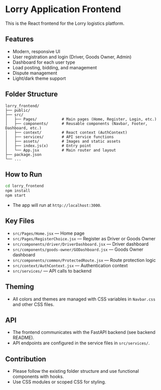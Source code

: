 # Lorry Application Frontend

This is the React frontend for the Lorry logistics platform.

## Features
- Modern, responsive UI
- User registration and login (Driver, Goods Owner, Admin)
- Dashboard for each user type
- Load posting, bidding, and management
- Dispute management
- Light/dark theme support

## Folder Structure
```
lorry_frontend/
├── public/
├── src/
│   ├── Pages/           # Main pages (Home, Register, Login, etc.)
│   ├── components/      # Reusable components (Navbar, Footer, Dashboard, etc.)
│   ├── context/         # React context (AuthContext)
│   ├── services/        # API service functions
│   ├── assets/          # Images and static assets
│   ├── index.js(x)      # Entry point
│   └── App.jsx          # Main router and layout
├── package.json
└── ...
```

## How to Run
```sh
cd lorry_frontend
npm install
npm start
```
- The app will run at `http://localhost:3000`.

## Key Files
- `src/Pages/Home.jsx` — Home page
- `src/Pages/RegisterChoice.jsx` — Register as Driver or Goods Owner
- `src/components/driver/DriverDashboard.jsx` — Driver dashboard
- `src/components/goods-owner/GODashboard.jsx` — Goods Owner dashboard
- `src/components/common/ProtectedRoute.jsx` — Route protection logic
- `src/context/AuthContext.jsx` — Authentication context
- `src/services/` — API calls to backend

## Theming
- All colors and themes are managed with CSS variables in `Navbar.css` and other CSS files.

## API
- The frontend communicates with the FastAPI backend (see backend README).
- API endpoints are configured in the service files in `src/services/`.

## Contribution
- Please follow the existing folder structure and use functional components with hooks.
- Use CSS modules or scoped CSS for styling.
